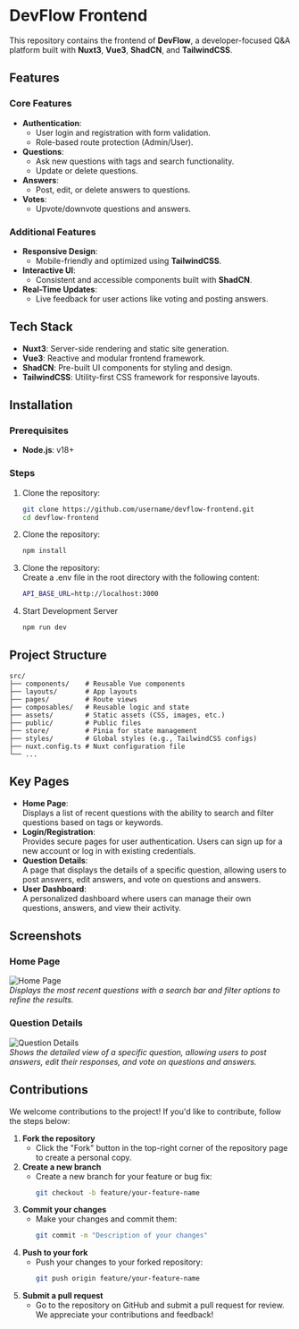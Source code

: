 # DevFlow Frontend  

This repository contains the frontend of **DevFlow**, a developer-focused Q&A platform built with **Nuxt3**, **Vue3**, **ShadCN**, and **TailwindCSS**.  

## Features  

### Core Features  
- **Authentication**:  
  - User login and registration with form validation.  
  - Role-based route protection (Admin/User).  
- **Questions**:  
  - Ask new questions with tags and search functionality.  
  - Update or delete questions.  
- **Answers**:  
  - Post, edit, or delete answers to questions.  
- **Votes**:  
  - Upvote/downvote questions and answers.  

### Additional Features  
- **Responsive Design**:  
  - Mobile-friendly and optimized using **TailwindCSS**.  
- **Interactive UI**:  
  - Consistent and accessible components built with **ShadCN**.  
- **Real-Time Updates**:  
  - Live feedback for user actions like voting and posting answers.

## Tech Stack  

- **Nuxt3**: Server-side rendering and static site generation.  
- **Vue3**: Reactive and modular frontend framework.  
- **ShadCN**: Pre-built UI components for styling and design.  
- **TailwindCSS**: Utility-first CSS framework for responsive layouts.  

## Installation  

### Prerequisites  
- **Node.js**: v18+  

### Steps  

1. Clone the repository:  
   ```bash  
   git clone https://github.com/username/devflow-frontend.git  
   cd devflow-frontend  

2. Clone the repository:  
   ```bash
   npm install  

3. Clone the repository:  
Create a .env file in the root directory with the following content:
   ```bash  
   API_BASE_URL=http://localhost:3000  

4. Start Development Server
   ```bash  
   npm run dev  

## Project Structure  
    src/  
    ├── components/    # Reusable Vue components  
    ├── layouts/       # App layouts  
    ├── pages/         # Route views  
    ├── composables/   # Reusable logic and state  
    ├── assets/        # Static assets (CSS, images, etc.)  
    ├── public/        # Public files  
    ├── store/         # Pinia for state management  
    ├── styles/        # Global styles (e.g., TailwindCSS configs)  
    ├── nuxt.config.ts # Nuxt configuration file  
    └── ...  

## Key Pages  
- **Home Page**:  
  Displays a list of recent questions with the ability to search and filter questions based on tags or keywords.
- **Login/Registration**:  
  Provides secure pages for user authentication. Users can sign up for a new account or log in with existing credentials.
- **Question Details**:  
  A page that displays the details of a specific question, allowing users to post answers, edit answers, and vote on questions and answers.
- **User Dashboard**:  
  A personalized dashboard where users can manage their own questions, answers, and view their activity.

## Screenshots  

### Home Page  
![Home Page](assets/images/home-page.png)  
*Displays the most recent questions with a search bar and filter options to refine the results.*

### Question Details  
![Question Details](assets/images/question-details.png)  
*Shows the detailed view of a specific question, allowing users to post answers, edit their responses, and vote on questions and answers.*

## Contributions  
We welcome contributions to the project! If you'd like to contribute, follow the steps below:
1. **Fork the repository**  
   - Click the "Fork" button in the top-right corner of the repository page to create a personal copy.
2. **Create a new branch**  
   - Create a new branch for your feature or bug fix:  
     ```bash  
     git checkout -b feature/your-feature-name  
     ```
3. **Commit your changes**  
   - Make your changes and commit them:  
     ```bash  
     git commit -m "Description of your changes"  
     ```
4. **Push to your fork**  
   - Push your changes to your forked repository:  
     ```bash  
     git push origin feature/your-feature-name  

5. **Submit a pull request**  
   - Go to the repository on GitHub and submit a pull request for review.
We appreciate your contributions and feedback!











